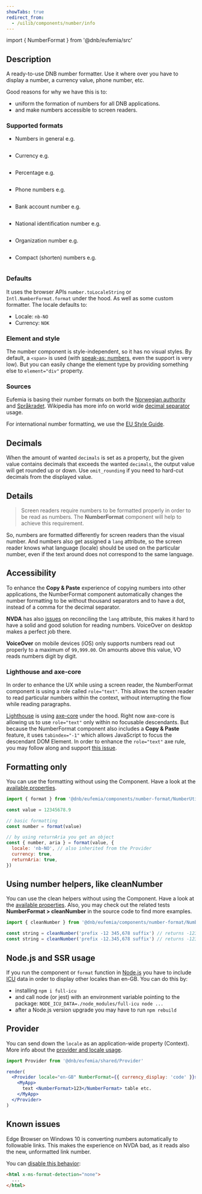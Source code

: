```yaml
---
showTabs: true
redirect_from:
  - /uilib/components/number/info
---
```


import { NumberFormat } from '@dnb/eufemia/src'

## Description

A ready-to-use DNB number formatter. Use it where over you have to display a number, a currency value, phone number, etc.

Good reasons for why we have this is to:

- uniform the formation of numbers for all DNB applications.
- and make numbers accessible to screen readers.

### Supported formats

- Numbers in general e.g. <pre className="dnb-code"><NumberFormat value="12345678.90" /></pre>
- Currency e.g. <pre className="dnb-code"><NumberFormat currency value="12345678.90" /></pre>
- Percentage e.g. <pre className="dnb-code"><NumberFormat percent value="12.34" /></pre>
- Phone numbers e.g. <pre className="dnb-code"><NumberFormat phone value="004799999999" /></pre>
- Bank account number e.g. <pre className="dnb-code"><NumberFormat ban value="20001234567" /></pre>
- National identification number e.g. <pre className="dnb-code"><NumberFormat nin value="18089212345" /></pre>
- Organization number e.g. <pre className="dnb-code"><NumberFormat org value="123456789" /></pre>
- Compact (shorten) numbers e.g. <pre className="dnb-code"><NumberFormat compact value="123456" decimals={1} /></pre>

### Defaults

It uses the browser APIs `number.toLocaleString` or `Intl.NumberFormat.format` under the hood. As well as some custom formatter. The locale defaults to:

- Locale: `nb-NO`
- Currency: `NOK`

### Element and style

The number component is style-independent, so it has no visual styles. By default, a `<span>` is used (with [speak-as: numbers](https://developer.mozilla.org/en-US/docs/Web/CSS/@counter-style/speak-as), even the support is very low). But you can easily change the element type by providing something else to `element="div"` property.

### Sources

Eufemia is basing their number formats on both the [Norwegian authority](https://lovdata.no/forskrift/2004-02-16-426/§16) and [Språkradet](https://www.sprakradet.no/sprakhjelp/Skriveregler/Dato). Wikipedia has more info on world wide [decimal separator](https://en.wikipedia.org/wiki/Decimal_separator) usage.

For international number formatting, we use the [EU Style Guide](https://ec.europa.eu/info/sites/default/files/styleguide_english_dgt_en.pdf).

## Decimals

When the amount of wanted `decimals` is set as a property, but the given value contains decimals that exceeds the wanted `decimals`, the output value will get rounded up or down. Use `omit_rounding` if you need to hard-cut decimals from the displayed value.

## Details

> Screen readers require numbers to be formatted properly in order to be read as numbers. The **NumberFormat** component will help to achieve this requirement.

So, numbers are formatted differently for screen readers than the visual number. And numbers also get assigned a `lang` attribute, so the screen reader knows what language (locale) should be used on the particular number, even if the text around does not correspond to the same language.

## Accessibility

To enhance the **Copy & Paste** experience of copying numbers into other applications, the NumberFormat component automatically changes the number formatting to be without thousand separators and to have a dot, instead of a comma for the decimal separator.

**NVDA** has also [issues](https://github.com/nvaccess/nvda/issues/8874) on reconciling the `lang` attribute, this makes it hard to have a solid and good solution for reading numbers. VoiceOver on desktop makes a perfect job there.

**VoiceOver** on mobile devices (iOS) only supports numbers read out properly to a maximum of `99,999.00`. On amounts above this value, VO reads numbers digit by digit.

### Lighthouse and axe-core

In order to enhance the UX while using a screen reader, the NumberFormat component is using a role called `role="text"`. This allows the screen reader to read particular numbers within the context, without interrupting the flow while reading paragraphs.

[Lighthouse](https://developers.google.com/web/tools/lighthouse) is using [axe-core](https://developers.google.com/web/tools/lighthouse) under the hood. Right now axe-core is allowing us to use `role="text"` only within no focusable descendants. But because the NumberFormat component also includes a **Copy & Paste** feature, it uses `tabindex="-1"` which allows JavaScript to focus the descendant DOM Element. In order to enhance the `role="text"` axe rule, you may follow along and support [this issue](https://github.com/dequelabs/axe-core/issues/2934).

## Formatting only

You can use the formatting without using the Component. Have a look at the [available properties](/uilib/components/number-format/properties).

```js
import { format } from '@dnb/eufemia/components/number-format/NumberUtils'

const value = 12345678.9

// basic formatting
const number = format(value)

// by using returnAria you get an object
const { number, aria } = format(value, {
  locale: 'nb-NO', // also inherited from the Provider
  currency: true,
  returnAria: true,
})
```

## Using number helpers, like cleanNumber

You can use the clean helpers without using the Component. Have a look at the [available properties](/uilib/components/number-format/properties). Also, you may check out the related tests **NumberFormat > cleanNumber** in the source code to find more examples.

```js
import { cleanNumber } from '@dnb/eufemia/components/number-format/NumberUtils'

const string = cleanNumber('prefix -12 345,678 suffix') // returns -12345.678
const string = cleanNumber('prefix -12.345,678 suffix') // returns -12345.678
```

## Node.js and SSR usage

If you run the component or `format` function in [Node.js](https://nodejs.org) you have to include [ICU](https://nodejs.org/api/intl.html) data in order to display other locales than en-GB. You can do this by:

- installing `npm i full-icu`
- and call node (or jest) with an environment variable pointing to the package: `NODE_ICU_DATA=./node_modules/full-icu node ...`
- after a Node.js version upgrade you may have to run `npm rebuild`

## Provider

You can send down the `locale` as an application-wide property (Context). More info about the [provider and locale usage](/uilib/components/number-format/provider).

```jsx
import Provider from '@dnb/eufemia/shared/Provider'

render(
  <Provider locale="en-GB" NumberFormat={{ currency_display: 'code' }}>
    <MyApp>
      text <NumberFormat>123</NumberFormat> table etc.
    </MyApp>
  </Provider>
)
```

## Known issues

Edge Browser on Windows 10 is converting numbers automatically to followable links. This makes the experience on NVDA bad, as it reads also the new, unformatted link number.

You can [disable this behavior](https://developer.mozilla.org/en-US/docs/Web/HTML/Global_attributes/x-ms-format-detection):

```html
<html x-ms-format-detection="none">
  ...
</html>
```
